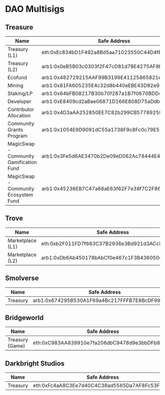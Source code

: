 # DAO Multisigs

## Treasure

| Name                                    | Safe Address                                    |
| --------------------------------------- | ----------------------------------------------- |
| Treasury (L1)                           | eth:0xEc834bD1F492a8Bd5aa71023550C44D4fB14632A  |
| Treasury (L2)                           | arb1:0x0eB5B03c0303f2F47cD81d7BE4275AF8Ed347576 |
| Ecofund                                 | arb1:0x482729215AAF99B3199E41125865821ed5A4978a |
| Mining                                  | arb1:0x81FA605235E4c32d8b440eEBE43D82e9E083166b |
| Staking/LP                              | arb1:0x64bFB08217B30b70f287a1B7f0670BDD49F8A13f |
| Developer                               | arb1:0xE8409cd2aBae06871D166E808D75aDdb0537033A |
| Contributor Allocation                  | arb1:0x4D3aAA252850EE7C82b299CB5778925BBE92f1fC |
| Community Grants Program                | arb1:0x1054E9D9091dC55a1738F9c8Fc0c79E59E222804 |
| MagicSwap - Community Gamification Fund | arb1:0x3Fe5d6AE3470b2De09eD062Ac78444E44Aa0cACe |
| MagicSwap - Community Ecosystem Fund    | arb1:0x45236EB7C47a68aE63f62F7e38f7C2F864f2Ad14 |

## Trove

| Name             | Safe Address                                    |
| ---------------- | ----------------------------------------------- |
| Marketplace (L1) | eth:0xb2F011FD7f663C37B2936e3Bd921d3ACcB90B416  |
| Marketplace (L2) | arb1:0xDb6Ab450178bAbCf0e467c1F3B436050d907E233 |

## Smolverse

| Name     | Safe Address                                    |
| -------- | ----------------------------------------------- |
| Treasury | arb1:0x674295B530A1F69a4Bc217FFFB7E8BcDF9971678 |

## Bridgeworld

| Name            | Safe Address                                   |
| --------------- | ---------------------------------------------- |
| Treasury (Game) | eth:0xC983AA839910e7fa206dbC9478d9e3bbDFb88515 |

## Darkbright Studios

| Name     | Safe Address                                   |
| -------- | ---------------------------------------------- |
| Treasury | eth:0xFc4aA8C3Ee7d40C4C38ad5565Da7AF8Fc53F1487 |
